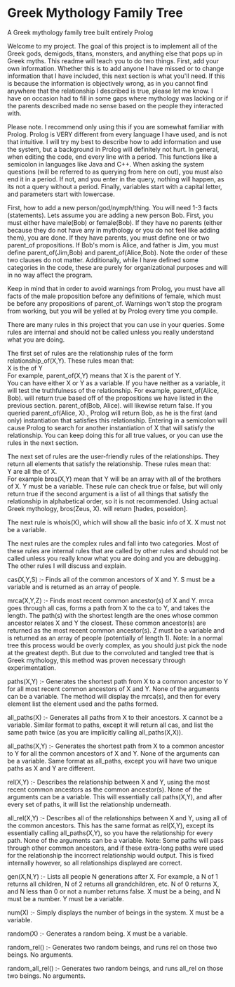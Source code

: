 # Greek Mythology Family Tree
A Greek mythology family tree built entirely Prolog

Welcome to my project. The goal of this project is to implement all of the Greek gods,
demigods, titans, monsters, and anything else that pops up in Greek myths. This readme will teach you to do two things. First, add your own information. Whether this is to add anyone I have missed or to change information that I have included, this next section is what you'll need. If this is because the information is objectively wrong, as in you cannot find anywhere that the relationship I described is true, please let me know. I have on occasion had to fill in some gaps where mythology was lacking or if the parents described made no sense based on the people they interacted with.

Please note. I recommend only using this if you are somewhat familiar with Prolog. Prolog is VERY different from every language I have used, and is not that intuitive. I will try my best to describe how to add information and use the system, but a background in Prolog will definitely not hurt. In general, when editing the code, end every line with a period. This functions like a semicolon in languages like Java and C++. When asking the system questions (will be referred to as querying from here on out), you must also end it in a period. If not, and you enter in the query, nothing will happen, as its not a query without a period. Finally, variables start with a capital letter, and parameters start with lowercase.


First, how to add a new person/god/nymph/thing. You will need 1-3 facts (statements). Lets assume you are adding a new person Bob. First, you must either have male(Bob) or female(Bob). If they have no parents (either because they do not have any in mythology or you do not feel like adding them), you are done. If they have parents, you must define one or two parent_of propositions. If Bob's mom is Alice, and father is Jim, you must define parent_of(Jim,Bob) and parent_of(Alice,Bob). Note the order of these two clauses do not matter. Additionally, while I have defined some categories in the code, these are purely for organizational purposes and will in no way affect the program.

Keep in mind that in order to avoid warnings from Prolog, you must have all facts of the male proposition before any definitions of female, which must be before any propositions of parent_of. Warnings won't stop the program from working, but you will be yelled at by Prolog every time you compile.

There are many rules in this project that you can use in your queries. Some rules are internal and should not be called unless you really understand what you are doing.


The first set of rules are the relationship rules of the form relationship_of(X,Y). These rules mean that:  
X is the <relationship> of Y  
For example, parent_of(X,Y) means that X is the parent of Y.  
You can have either X or Y as a variable. If you have neither as a variable, it will test the truthfulness of the relationship. For example, parent_of(Alice, Bob). will return true based off of the propositions we have listed in the previous section. parent_of(Bob, Alice). will likewise return false. If you queried parent_of(Alice, X)., Prolog will return Bob, as he is the first (and only) instantiation that satisfies this relationship. Entering in a semicolon will cause Prolog to search for another instantiation of X that will satisfy the relationship. You can keep doing this for all true values, or you can use the rules in the next section.


The next set of rules are the user-friendly rules of the relationships. They return all elements that satisfy the relationship. These rules mean that:  
Y are all the <relationship> of X.  
For example bros(X,Y) mean that Y will be an array with all of the brothers of X. Y must be a variable. These rule can check true or false, but will only return true if the second argument is a list of all things that satisfy the relationship in alphabetical order, so it is not recommended. Using actual Greek mythology, bros(Zeus, X). will return [hades, poseidon].

The next rule is whois(X), which will show all the basic info of X. X must not be a variable.

The next rules are the complex rules and fall into two categories. Most of these rules are internal rules that are called by other rules and should not be called unless you really know what you are doing and you are debugging. The other rules I will discuss and explain.

cas(X,Y,S) :- Finds all of the common ancestors of X and Y. S must be a variable and is returned as an array of people.

mrca(X,Y,Z) :- Finds most recent common ancestor(s) of X and Y. mrca goes through all cas, forms a path from X to the ca to Y, and takes the length. The path(s) with the shortest length are the ones whose common ancestor relates X and Y the closest. These common ancestor(s) are returned as the most recent common ancestor(s). Z must be a variable and is returned as an array of people (potentially of length 1).
Note: In a normal tree this process would be overly complex, as you should just pick the node at the greatest depth. But due to the convoluted and tangled tree that is Greek mythology, this method was proven necessary through experimentation.

paths(X,Y) :- Generates the shortest path from X to a common ancestor to Y for all most recent common ancestors of X and Y. None of the arguments can be a variable. The method will display the mrca(s), and then for every element list the element used and the paths formed.

all_paths(X) :- Generates all paths from X to their ancestors. X cannot be a variable. Similar format to paths, except it will return all cas, and list the same path twice (as you are implicitly calling all_paths(X,X)).

all_paths(X,Y) :- Generates the shortest path from X to a common ancestor to Y for all the common ancestors of X and Y. None of the arguments can be a variable. Same format as all_paths, except you will have two unique paths as X and Y are different.

rel(X,Y) :- Describes the relationship between X and Y, using the most recent common ancestors as the common ancestor(s).  None of the arguments can be a variable. This will essentially call paths(X,Y), and after every set of paths, it will list the relationship underneath.

all_rel(X,Y) :- Describes all of the relationships between X and Y, using all of the common ancestors. This has the same format as rel(X,Y), except its essentially calling all_paths(X,Y), so you have the relationship for every path. None of the arguments can be a variable.
Note: Some paths will pass through other common ancestors, and if these extra-long paths were used for the relationship the incorrect relationship would output. This is fixed internally however, so all relationships displayed are correct.

gen(X,N,Y) :- Lists all people N generations after X. For example, a N of 1 returns
all children, N of 2 returns all grandchildren, etc. N of 0 returns X, and N less
than 0 or not a number returns false. X must be a being, and N must be a number. Y must
be a variable.

num(X) :- Simply displays the number of beings in the system. X must be a variable.

random(X) :- Generates a random being. X must be a variable.

random_rel() :- Generates two random beings, and runs rel on those two beings. No arguments.

random_all_rel() :- Generates two random beings, and runs all_rel on those two beings. No arguments.
